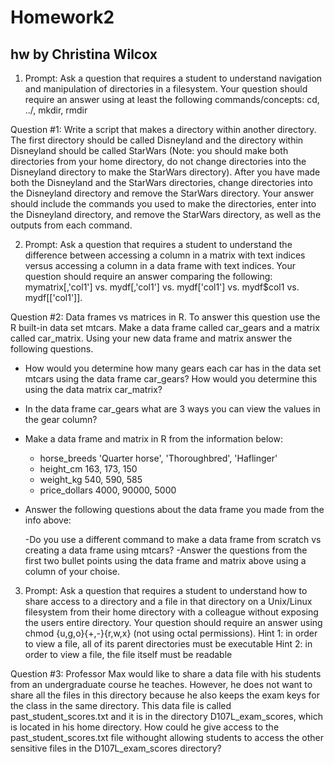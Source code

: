 # Homework2
## hw by Christina Wilcox

1. Prompt: Ask a question that requires a student to understand navigation and manipulation of directories in a filesystem. Your question should require an answer using at least the following commands/concepts: cd, ../, mkdir, rmdir

Question #1: Write a script that makes a directory within another directory.  The first directory should be called Disneyland and the directory within Disneyland should be called StarWars (Note: you should make both directories from your home directory, do not change directories into the Disneyland directory to make the StarWars directory). After you have made both the Disneyland and the StarWars directories, change directories into the Disneyland directory and remove the StarWars directory. Your answer should include the commands you used to make the directories, enter into the Disneyland directory, and remove the StarWars directory, as well as the outputs from each command. 





2. Prompt: Ask a question that requires a student to understand the difference between accessing a column in a matrix with text indices versus accessing a column in a data frame with text indices. Your question should require an answer comparing the following: mymatrix[,'col1'] vs. mydf[,'col1'] vs. mydf['col1'] vs. mydf$col1 vs. mydf[['col1']].

Question #2: Data frames vs matrices in R. To answer this question use the R built-in data set mtcars. Make a data frame called car_gears and a matrix called car_matrix. Using your new data frame and matrix answer the following questions.  

 * How would you determine how many gears each car has in the data set mtcars using the data frame car_gears? How would you determine this using the data matrix car_matrix?

 * In the data frame car_gears what are 3 ways you can view the values in the gear column?

 * Make a data frame and matrix in R from the information below: 

   - horse_breeds 'Quarter horse', 'Thoroughbred', 'Haflinger'
   - height_cm 163, 173, 150
   - weight_kg 540, 590, 585
   - price_dollars 4000, 90000, 5000

 * Answer the following questions about the data frame you made from the info above:
   
   -Do you use a different command to make a data frame from scratch vs creating a data frame using mtcars?
   -Answer the questions from the first two bullet points using the data frame and matrix above using a column of your choise.




3. Prompt: Ask a question that requires a student to understand how to share access to a directory and a file in that directory on a Unix/Linux filesystem from their home directory with a colleague without exposing the users entire directory. Your question should require an answer using chmod {u,g,o}{+,-}{r,w,x} (not using octal permissions).
Hint 1: in order to view a file, all of its parent directories must be executable
Hint 2: in order to view a file, the file itself must be readable

Question #3: Professor Max would like to share a data file with his students from an undergraduate course he teaches. However, he does not want to share all the files in this directory because he also keeps the exam keys for the class in the same directory. This data file is called past_student_scores.txt and it is in the directory D107L_exam_scores, which is located in his home directory. How could he give access to the past_student_scores.txt file withought allowing students to access the other sensitive files in the D107L_exam_scores directory?

    

